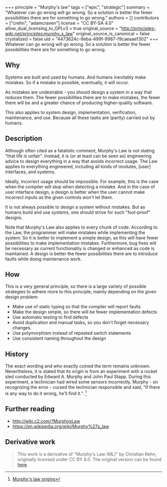 +++
principle = "Murphy's law"
tags = ["epic", "strategic"]
summary = "Whatever can go wrong will go wrong. So a solution is better the fewer possibilities there are for something to go wrong."
authors = []
contributors = ["crehn", "adamcraven"]
license = "CC BY-SA 4.0"
allow_dual_licensing_to_GPLv3 = true
original_source = "http://principles-wiki.net/principles:murphy_s_law"
original_source_is_canonical = false
crystalized = false
uid = "4473624c-9eba-499f-9967-f9caeaaef302"
+++
Whatever can go wrong will go wrong. So a solution is better the fewer possibilities there are for something to go wrong.

## Why

Systems are built and used by humans. And humans inevitably make mistakes.  So if a mistake is possible, eventually, it will occur.

As mistakes are undesirable - you should design a system in a way that reduces them. The fewer possibilities there are to make mistakes, the fewer there will be and a greater chance of producing higher-quality software.

This also applies to system design, implementation, verification, maintenance, and use. Because all these tasks are (partly) carried out by humans.


##  Description

Although often cited as a fatalistic comment, Murphy's Law is not stating "that life is unfair". Instead, it is (or at least can be seen as) engineering advice to design everything in a way that avoids incorrect usage. The Law applies to everything engineered, including all kinds of modules, [user] interfaces, and systems.

Ideally, incorrect usage should be impossible. For example, this is the case when the compiler will stop when detecting a mistake. And in the case of user interface design, a design is better when the user cannot make incorrect inputs as the given controls won't let them.

It is not always possible to design a system without mistakes. But as humans build and use systems, one should strive for such "fool-proof" designs.

Note that Murphy's Law also applies to every chunk of code. According to the Law, the programmer will make mistakes while implementing the system. So it is better to implement a simple design, as this will have fewer possibilities to make implementation mistakes. Furthermore, bug fixes will be necessary as current functionality is changed or enhanced as code is maintained. A design is better the fewer possibilities there are to introduce faults while doing maintenance work.


## How

This is a very general principle, so there is a large variety of possible strategies to adhere more to this principle, mainly depending on the given design problem:

  * Make use of static typing so that the compiler will report faults
  * Make the design simple, so there will be fewer implementation defects
  * Use automatic testing to find defects
  * Avoid duplication and manual tasks, so you don't forget necessary changes.
  * Use polymorphism instead of repeated switch statements
  * Use consistent naming throughout the design


## History

The exact wording and who exactly coined the term remains unknown. Nevertheless, it is stated that its origin is from an experiment with a rocket sled conducted by Edward A. Murphy and John Paul Stapp. During this experiment, a technician had wired some sensors incorrectly. Murphy - on recognizing the error - cursed the technician responsible and said, "If there is any way to do it wrong, he'll find it.". [^1]


## Further reading

  * http://wiki.c2.com/?MurphysLaw
  * https://en.wikipedia.org/wiki/Murphy%27s_law



[^1]: [Murphy's law origins](http://www.murphys-laws.com/murphy/murphy-true.html)


## Derivative work

> This work is a derivative of "Murphy's Law (ML)" by Christian Rehn, originally licensed under CC BY 4.0. The original version can be found [here](http://principles-wiki.net/principles:murphy_s_law?rev=1620763937).